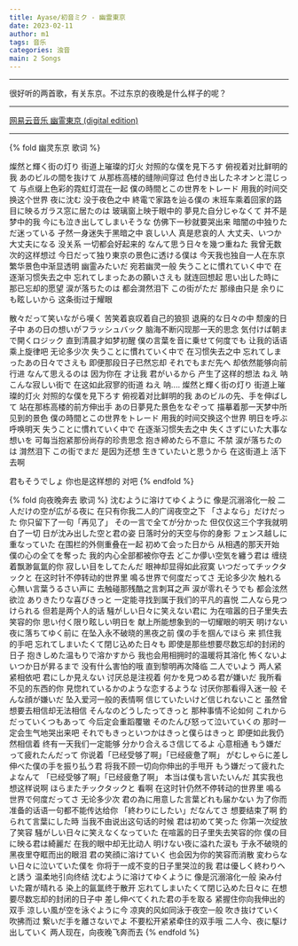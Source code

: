 ```yaml
---
title: Ayase/初音ミク - 幽霊東京
date: 2023-02-11
author: m1
tags: 音乐
categories: 浊音
main: 2 Songs
---
```


<link rel="stylesheet" href="/css/APlayer.min.css">
<div id="aplayer"></div>
<script src="/js/APlayer.min.js"></script>
<script>
    const ap = new APlayer({
    container: document.getElementById('aplayer'),
    lrcType: 3,
    loop: 'none',
    audio: [
        {
        name: '幽霊東京(幽灵东京)',
        artist: 'Ayase/初音ミク',
        url: '1 幽霊東京.m4a',
        cover: 'Cover.png',
        lrc: '1 幽霊東京.lrc',
        },
        {
        name: '2 夜に駆ける(初音ミク ver.)(向夜晚奔去)',
        artist: 'Ayase/初音ミク',
        url: '2 夜に駆ける.m4a',
        cover: 'Cover.png',
        lrc: '2 夜に駆ける.lrc',
        }
    ]
});
</script>

---

很好听的两首歌，有关东京。不过东京的夜晚是什么样子的呢？

---

[网易云音乐 幽霊東京 (digital edition)](https://music.163.com/#/album?id=90356231)

---

{% fold 幽灵东京 歌词 %}

燦然と輝く街の灯り
街道上璀璨的灯火
対照的な僕を見下ろす
俯视着对比鲜明的我
あのビルの間を抜けて
从那栋高楼的缝隙间穿过
色付き出したネオンと混じって
与点缀上色彩的霓虹灯混在一起
僕の時間とこの世界をトレード
用我的时间交换这个世界
夜に沈む
没于夜色之中
終電で家路を辿る僕の
末班车乘着回家的路
目に映るガラス窓に居たのは
玻璃窗上映于眼中的
夢見た自分じゃなくて
并不是梦中的我
今にも泣き出してしまいそうな
仿佛下一秒就要哭出来
暗闇の中独りただ迷っている
孑然一身迷失于黑暗之中
哀しい人
真是悲哀的人
大丈夫、いつか大丈夫になる
没关系 一切都会好起来的
なんて思う日々を幾つ重ねた
我曾无数次的这样想过
今日だって独り東京の景色に透ける僕は
今天我也独自一人在东京繁华景色中渐显透明
幽霊みたいだ
宛若幽灵一般
失うことに慣れていく中で
在逐渐习惯失去之中
忘れてしまったあの願いさえも
就连回想起
思い出した時に
那已忘却的愿望
涙が落ちたのは
都会潸然泪下
この街がただ
那缘由只是
余りにも眩しいから
这条街过于耀眼

散々だって笑いながら嘆く
苦笑着哀叹着自己的狼狈
退廃的な日々の中
颓废的日子中
あの日の想いがフラッシュバック
脑海不断闪现那一天的思念
気付けば朝まで開くロジック
直到清晨才如梦初醒
僕の言葉を音に乗せて何度でも
让我的话语乘上旋律吧 无论多少次
失うことに慣れていく中で
在习惯失去之中
忘れてしまったあの日々でさえも
即便那段日子已然忘却
それでもまだ先へ
却依然能够向前行进
なんて思えるのは
因为你在 才让我
君がいるから
产生了这样的想法
ねえ
呐
こんな寂しい街で
在这如此寂寥的街道
ねえ
呐....
燦然と輝く街の灯り
街道上璀璨的灯火
対照的な僕を見下ろす
俯视着对比鲜明的我
あのビルの先、手を伸ばして
站在那栋高楼的前方伸出手
あの日夢見た景色をなぞって
描摹着那一天梦中所见到的景色
僕の時間とこの世界をトレード
用我的时间交换这个世界
明日を呼ぶ
呼唤明天
失うことに慣れていく中で
在逐渐习惯失去之中
失くさずにいた大事な想いを
可每当抱紧那份尚存的珍贵思念
抱き締めたら不意に
不禁
涙が落ちたのは
潸然泪下
この街でまだ
是因为还想
生きていたいと思うから
在这街道上 活下去啊

君もそうでしょ
你也是这样想的 对吧
{% endfold %}

{% fold 向夜晚奔去 歌词 %}
沈むように溶けてゆくように
像是沉溺溶化一般
二人だけの空が広がる夜に
在只有你我二人的广阔夜空之下
「さよなら」だけだった
你只留下了一句「再见了」
その一言で全てが分かった
但仅仅这三个字我就明白了一切
日が沈み出した空と君の姿
日落时分的天空与你的身影
フェンス越しに重なっていた
在围栏的外侧重叠在一起
初めて会った日から
从相遇的那天开始
僕の心の全てを奪った
我的内心全部都被你夺去
どこか儚い空気を纏う君は
缠绕着飘渺氤氲的你
寂しい目をしてたんだ
眼神却显得如此寂寞
いつだってチックタックと
在这时针不停转动的世界里
鳴る世界で何度だってさ
无论多少次
触れる心無い言葉うるさい声に
去触碰那残酷之言刺耳之声
涙が零れそうでも
都会泫然欲泣
ありきたりな喜びきっと
一定能寻找到属于我们的平凡的喜悦
二人なら見つけられる
但若是两个人的话
騒がしい日々に笑えない君に
为在喧嚣的日子里失去笑容的你
思い付く限り眩しい明日を
献上所能想象到的一切耀眼的明天
明けない夜に落ちてゆく前に
在坠入永不破晓的黑夜之前
僕の手を掴んでほら
来 抓住我的手吧
忘れてしまいたくて閉じ込めた日々も
即使是那些想要尽数忘却的封闭的日子
抱きしめた温もりで溶かすから
我也会用相拥时的温暖将其溶化
怖くないよいつか日が昇るまで
没有什么害怕的哦 直到黎明再次降临
二人でいよう
两人紧紧相依吧
君にしか見えない
讨厌总是注视着
何かを見つめる君が嫌いだ
我所看不见的东西的你
見惚れているかのような恋するような
讨厌你那看得入迷一般
そんな顔が嫌いだ
坠入爱河一般的表情啊
信じていたいけど信じれないこと
虽然曾想要去相信却无法相信
そんなのどうしたってきっと
那种事情不论如何
これからだっていくつもあって
今后定会重蹈覆辙
そのたんび怒って泣いていくの
那时一定会生气地哭出来吧
それでもきっといつかはきっと僕らはきっと
即便如此我仍然相信着 终有一天我们一定能够
分かり合えるさ信じてるよ
心意相通
もう嫌だって疲れたんだって
你说着「已经受够了啊」「已经疲惫了啊」
がむしゃらに差し伸べた僕の手を振り払う君
将我不顾一切向你伸出的手甩开
もう嫌だって疲れたよなんて
「已经受够了啊」「已经疲惫了啊」
本当は僕も言いたいんだ
其实我也想这样说啊
ほらまたチックタックと
看啊 在这时针仍然不停转动的世界里
鳴る世界で何度だってさ
无论多少次
君の為に用意した言葉どれも届かない
为了你而准备的话语一句都不能传达给你
「終わりにしたい」だなんてさ
想要结束了啊
釣られて言葉にした時
当我不由说出这句话的时候
君は初めて笑った
你第一次绽放了笑容
騒がしい日々に笑えなくなっていた
在喧嚣的日子里失去笑容的你
僕の目に映る君は綺麗だ
在我的眼中却无比动人
明けない夜に溢れた涙も
于永不破晓的黑夜里夺眶而出的眼泪
君の笑顔に溶けていく
也会因为你的笑容而消散
変わらない日々に泣いていた僕を
你将于一成不变的日子里哭泣的我
君は優しく終わりへと誘う
温柔地引向终结
沈むように溶けてゆくように
像是沉溺溶化一般
染み付いた霧が晴れる
染上的氤氲终于散开
忘れてしまいたくて閉じ込めた日々に
在想要尽数忘却的封闭的日子中
差し伸べてくれた君の手を取る
紧握住你向我伸出的双手
涼しい風が空を泳ぐように今
凉爽的风如同泳于夜空一般
吹き抜けていく
吹拂而过
繋いだ手を離さないでよ
不要松开紧紧牵住的双手哦
二人今、夜に駆け出していく
两人现在，向夜晚飞奔而去
{% endfold %}
